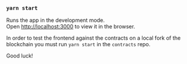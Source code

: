 ### `yarn start`

Runs the app in the development mode.<br /> Open
[http://localhost:3000](http://localhost:3000) to view it in the browser.

In order to test the frontend against the contracts on a local fork of the blockchain you must run `yarn start` in the `contracts` repo.

Good luck!

